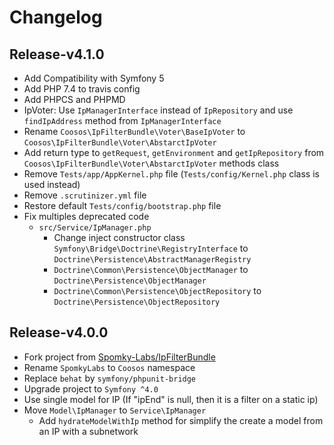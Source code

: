 # Changelog

## Release-v4.1.0

* Add Compatibility with Symfony 5
* Add PHP 7.4 to travis config
* Add PHPCS and PHPMD
* IpVoter: Use `IpManagerInterface` instead of `IpRepository` and use `findIpAddress` method from `IpManagerInterface`
* Rename `Coosos\IpFilterBundle\Voter\BaseIpVoter` to `Coosos\IpFilterBundle\Voter\AbstarctIpVoter`
* Add return type to `getRequest`, `getEnvironment` and `getIpRepository` 
  from `Coosos\IpFilterBundle\Voter\AbstarctIpVoter` methods class
* Remove `Tests/app/AppKernel.php` file (`Tests/config/Kernel.php` class is used instead)
* Remove `.scrutinizer.yml` file
* Restore default `Tests/config/bootstrap.php` file
* Fix multiples deprecated code
  * `src/Service/IpManager.php` 
     * Change inject constructor class `Symfony\Bridge\Doctrine\RegistryInterface` 
       to `Doctrine\Persistence\AbstractManagerRegistry`
     * `Doctrine\Common\Persistence\ObjectManager` to `Doctrine\Persistence\ObjectManager`
     * `Doctrine\Common\Persistence\ObjectRepository` to `Doctrine\Persistence\ObjectRepository`

## Release-v4.0.0

* Fork project from [Spomky-Labs/IpFilterBundle](https://github.com/Spomky-Labs/IpFilterBundle)
* Rename ``SpomkyLabs`` to ``Coosos`` namespace
* Replace ``behat`` by ``symfony/phpunit-bridge``
* Upgrade project to ``Symfony ^4.0``
* Use single model for IP (If "ipEnd" is null, then it is a filter on a static ip)
* Move ``Model\IpManager`` to ``Service\IpManager`` 
  * Add ``hydrateModelWithIp`` method for simplify the create a model from an IP with a subnetwork
